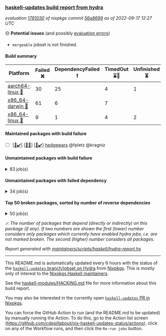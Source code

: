 ### [haskell-updates build report from hydra](https://hydra.nixos.org/jobset/nixpkgs/haskell-updates)
*evaluation [1781030](https://hydra.nixos.org/eval/1781030) of nixpkgs commit [56a8699](https://github.com/NixOS/nixpkgs/commits/56a86997c4504b76a6db899c8f532bdc7d87ab8e) as of 2022-09-17 12:27 UTC*

:yellow_circle: **Potential issues** (and possibly [evaluation errors](https://hydra.nixos.org/jobset/nixpkgs/haskell-updates))
  * `mergeable` jobset is not finished.

#### Build summary

 | Platform | Failed :x: | DependencyFailed :heavy_exclamation_mark: | TimedOut :hourglass::no_entry_sign: | Unfinished :hourglass_flowing_sand: | Success :heavy_check_mark: | 
 | --- | --- | --- | --- | --- | --- | 
 | [aarch64-linux :iphone:](https://hydra.nixos.org/eval/1781030?filter=.aarch64-linux) | 30 | 25 | 4 | 1 | 6625 | 
 | [x86_64-darwin :apple:](https://hydra.nixos.org/eval/1781030?filter=.x86_64-darwin) | 61 | 6 | 7 |  | 6553 | 
 | [x86_64-linux :penguin:](https://hydra.nixos.org/eval/1781030?filter=.x86_64-linux) | 9 | 1 | 4 | 2 | 6712 | 
#### Maintained packages with build failure
- [ ] [[:iphone::heavy_check_mark:]](https://hydra.nixos.org/build/190503193) [[:apple::x:]](https://hydra.nixos.org/build/190503204) [[:penguin::heavy_check_mark:]](https://hydra.nixos.org/build/190503212) [hedgewars](https://hydra.nixos.org/eval/1781030?filter=hedgewars) @fpletz @kragniz
#### Unmaintained packages with build failure
<details><summary>83 job(s) </summary>

- [ ] [[:iphone::x:]](https://hydra.nixos.org/build/190431005) [[:apple::heavy_check_mark:]](https://hydra.nixos.org/build/190426145) [[:penguin::heavy_check_mark:]](https://hydra.nixos.org/build/190421465) [haskellPackages.OrderedBits](https://hydra.nixos.org/eval/1781030?filter=haskellPackages.OrderedBits)  :arrow_heading_up: 5 | 36
- [ ] [[:iphone::x:]](https://hydra.nixos.org/build/190418284) [[:apple::heavy_check_mark:]](https://hydra.nixos.org/build/190435872) [[:penguin::heavy_check_mark:]](https://hydra.nixos.org/build/190427652) [haskellPackages.hw-json-simd](https://hydra.nixos.org/eval/1781030?filter=haskellPackages.hw-json-simd)  :arrow_heading_up: 4 | 8
- [ ] [[:iphone::x:]](https://hydra.nixos.org/build/190431426) [[:apple::heavy_check_mark:]](https://hydra.nixos.org/build/190435561) [[:penguin::heavy_check_mark:]](https://hydra.nixos.org/build/190437758) [haskellPackages.hw-simd](https://hydra.nixos.org/eval/1781030?filter=haskellPackages.hw-simd)  :arrow_heading_up: 4 | 8
- [ ] [[:iphone::x:]](https://hydra.nixos.org/build/190426554) [[:apple::heavy_check_mark:]](https://hydra.nixos.org/build/190433701) [[:penguin::heavy_check_mark:]](https://hydra.nixos.org/build/190435927) [haskellPackages.long-double](https://hydra.nixos.org/eval/1781030?filter=haskellPackages.long-double)  :arrow_heading_up: 2 | 2
- [ ] [[:iphone::x:]](https://hydra.nixos.org/build/190437610) [[:apple::x:]](https://hydra.nixos.org/build/190418485) [[:penguin::heavy_check_mark:]](https://hydra.nixos.org/build/190419817) [haskellPackages.quic](https://hydra.nixos.org/eval/1781030?filter=haskellPackages.quic)  :arrow_heading_up: 2 | 2
- [ ] [[:iphone::x:]](https://hydra.nixos.org/build/190418721) [[:apple::heavy_check_mark:]](https://hydra.nixos.org/build/190424366) [[:penguin::heavy_check_mark:]](https://hydra.nixos.org/build/190418471) [haskellPackages.freetype2](https://hydra.nixos.org/eval/1781030?filter=haskellPackages.freetype2)  :arrow_heading_up: 1 | 8
- [ ] [[:iphone::x:]](https://hydra.nixos.org/build/190426179) [[:apple::x:]](https://hydra.nixos.org/build/190428059) [[:penguin::heavy_check_mark:]](https://hydra.nixos.org/build/190423250) [haskellPackages.easytensor](https://hydra.nixos.org/eval/1781030?filter=haskellPackages.easytensor)  :arrow_heading_up: 1 | 1
- [ ] [futhark](https://hydra.nixos.org/eval/1781030?filter=futhark)  :arrow_heading_up: 1 | 1
  - [[:iphone::heavy_check_mark:]](https://hydra.nixos.org/build/190429894) [[:apple::heavy_check_mark:]](https://hydra.nixos.org/build/190435640) [[:penguin::heavy_check_mark:]](https://hydra.nixos.org/build/190421580) [toplevel](https://hydra.nixos.org/eval/1781030?filter=futhark)
  - [[:iphone::heavy_check_mark:]](https://hydra.nixos.org/build/190433463) [[:apple::heavy_check_mark:]](https://hydra.nixos.org/build/190422015) [[:penguin::x:]](https://hydra.nixos.org/build/190438453) [haskellPackages](https://hydra.nixos.org/eval/1781030?filter=haskellPackages.futhark)
- [ ] [[:iphone::x:]](https://hydra.nixos.org/build/190424218) [[:apple::heavy_check_mark:]](https://hydra.nixos.org/build/190425062) [[:penguin::heavy_check_mark:]](https://hydra.nixos.org/build/190431214) [haskellPackages.haskell-admin-health](https://hydra.nixos.org/eval/1781030?filter=haskellPackages.haskell-admin-health)  :arrow_heading_up: 1 | 1
- [ ] [[:iphone::x:]](https://hydra.nixos.org/build/190420884) [[:apple::heavy_check_mark:]](https://hydra.nixos.org/build/190436438) [[:penguin::heavy_check_mark:]](https://hydra.nixos.org/build/190425960) [haskellPackages.nlopt-haskell](https://hydra.nixos.org/eval/1781030?filter=haskellPackages.nlopt-haskell)  :arrow_heading_up: 1 | 1
- [ ] [[:iphone::heavy_check_mark:]](https://hydra.nixos.org/build/190421787) [[:apple::x:]](https://hydra.nixos.org/build/190430196) [[:penguin::heavy_check_mark:]](https://hydra.nixos.org/build/190438325) [haskellPackages.openal-ffi](https://hydra.nixos.org/eval/1781030?filter=haskellPackages.openal-ffi)  :arrow_heading_up: 1 | 1
- [ ] [[:iphone::x:]](https://hydra.nixos.org/build/190426560) [[:apple::heavy_check_mark:]](https://hydra.nixos.org/build/190422117) [[:penguin::heavy_check_mark:]](https://hydra.nixos.org/build/190422325) [haskellPackages.swisstable](https://hydra.nixos.org/eval/1781030?filter=haskellPackages.swisstable)  :arrow_heading_up: 1 | 1
- [ ] [[:iphone::x:]](https://hydra.nixos.org/build/190434587) [[:apple::heavy_check_mark:]](https://hydra.nixos.org/build/190427671) [[:penguin::heavy_check_mark:]](https://hydra.nixos.org/build/190433104) [haskellPackages.unicode-properties](https://hydra.nixos.org/eval/1781030?filter=haskellPackages.unicode-properties)  :arrow_heading_up: 1 | 1
- [ ] [[:iphone::x:]](https://hydra.nixos.org/build/190436937) [[:apple::heavy_check_mark:]](https://hydra.nixos.org/build/190419069) [[:penguin::heavy_check_mark:]](https://hydra.nixos.org/build/190435488) [haskellPackages.flatparse](https://hydra.nixos.org/eval/1781030?filter=haskellPackages.flatparse)  :arrow_heading_up: 0 | 14
- [ ] [[:iphone::heavy_check_mark:]](https://hydra.nixos.org/build/190428795) [[:apple::x:]](https://hydra.nixos.org/build/190430540) [[:penguin::heavy_check_mark:]](https://hydra.nixos.org/build/190429741) [haskellPackages.PyF](https://hydra.nixos.org/eval/1781030?filter=haskellPackages.PyF)  :arrow_heading_up: 0 | 4
- [ ] [[:iphone::heavy_check_mark:]](https://hydra.nixos.org/build/190435452) [[:apple::x:]](https://hydra.nixos.org/build/190423209) [[:penguin::heavy_check_mark:]](https://hydra.nixos.org/build/190423465) [haskellPackages.hmidi](https://hydra.nixos.org/eval/1781030?filter=haskellPackages.hmidi)  :arrow_heading_up: 0 | 4
- [ ] [[:iphone::heavy_check_mark:]](https://hydra.nixos.org/build/190418264) [[:apple::x:]](https://hydra.nixos.org/build/190426060) [[:penguin::heavy_check_mark:]](https://hydra.nixos.org/build/190423481) [haskellPackages.posix-socket](https://hydra.nixos.org/eval/1781030?filter=haskellPackages.posix-socket)  :arrow_heading_up: 0 | 2
- [ ] [[:iphone::heavy_check_mark:]](https://hydra.nixos.org/build/190437004) [[:apple::x:]](https://hydra.nixos.org/build/190422721) [[:penguin::heavy_check_mark:]](https://hydra.nixos.org/build/190432406) [haskellPackages.gi-gdkx11](https://hydra.nixos.org/eval/1781030?filter=haskellPackages.gi-gdkx11)  :arrow_heading_up: 0 | 1
- [ ] [[:iphone::heavy_check_mark:]](https://hydra.nixos.org/build/190420703) [[:apple::x:]](https://hydra.nixos.org/build/190437843) [[:penguin::heavy_check_mark:]](https://hydra.nixos.org/build/190434958) [haskellPackages.hamid](https://hydra.nixos.org/eval/1781030?filter=haskellPackages.hamid)  :arrow_heading_up: 0 | 1
- [ ] [[:iphone::heavy_check_mark:]](https://hydra.nixos.org/build/190427217) [[:apple::x:]](https://hydra.nixos.org/build/190422876) [[:penguin::heavy_check_mark:]](https://hydra.nixos.org/build/190434364) [haskellPackages.hmatrix-morpheus](https://hydra.nixos.org/eval/1781030?filter=haskellPackages.hmatrix-morpheus)  :arrow_heading_up: 0 | 1
- [ ] [[:iphone::heavy_check_mark:]](https://hydra.nixos.org/build/190435315) [[:apple::x:]](https://hydra.nixos.org/build/190424984) [[:penguin::heavy_check_mark:]](https://hydra.nixos.org/build/190422869) [haskellPackages.huckleberry](https://hydra.nixos.org/eval/1781030?filter=haskellPackages.huckleberry)  :arrow_heading_up: 0 | 1
- [ ] [[:iphone::x:]](https://hydra.nixos.org/build/190422851) [[:apple::heavy_check_mark:]](https://hydra.nixos.org/build/190421788) [[:penguin::heavy_check_mark:]](https://hydra.nixos.org/build/190427574) [haskellPackages.picosat](https://hydra.nixos.org/eval/1781030?filter=haskellPackages.picosat)  :arrow_heading_up: 0 | 1
- [ ] [[:iphone::heavy_check_mark:]](https://hydra.nixos.org/build/190421878) [[:apple::x:]](https://hydra.nixos.org/build/190420004) [[:penguin::heavy_check_mark:]](https://hydra.nixos.org/build/190419766) [haskellPackages.select](https://hydra.nixos.org/eval/1781030?filter=haskellPackages.select)  :arrow_heading_up: 0 | 1
- [ ] [[:iphone::x:]](https://hydra.nixos.org/build/190433888) [[:apple::heavy_check_mark:]](https://hydra.nixos.org/build/190420467) [[:penguin::heavy_check_mark:]](https://hydra.nixos.org/build/190429972) [haskellPackages.simple-vec3](https://hydra.nixos.org/eval/1781030?filter=haskellPackages.simple-vec3)  :arrow_heading_up: 0 | 1
- [ ] [[:iphone::heavy_check_mark:]](https://hydra.nixos.org/build/190435304) [[:apple::x:]](https://hydra.nixos.org/build/190437845) [[:penguin::heavy_check_mark:]](https://hydra.nixos.org/build/190425782) [haskellPackages.sysinfo](https://hydra.nixos.org/eval/1781030?filter=haskellPackages.sysinfo)  :arrow_heading_up: 0 | 1
- [ ] [[:iphone::heavy_check_mark:]](https://hydra.nixos.org/build/190426515) [[:apple::x:]](https://hydra.nixos.org/build/190430439) [[:penguin::heavy_check_mark:]](https://hydra.nixos.org/build/190423606) [haskellPackages.FractalArt](https://hydra.nixos.org/eval/1781030?filter=haskellPackages.FractalArt) 
- [ ] [[:iphone::x:]](https://hydra.nixos.org/build/190435051) [[:apple::heavy_check_mark:]](https://hydra.nixos.org/build/190434382) [[:penguin::heavy_check_mark:]](https://hydra.nixos.org/build/190436557) [haskellPackages.HsASA](https://hydra.nixos.org/eval/1781030?filter=haskellPackages.HsASA) 
- [ ] [[:iphone::x:]](https://hydra.nixos.org/build/190418395) [[:apple::x:]](https://hydra.nixos.org/build/190425917) [[:penguin::x:]](https://hydra.nixos.org/build/190429391) [haskellPackages.bidirectional-instances](https://hydra.nixos.org/eval/1781030?filter=haskellPackages.bidirectional-instances) 
- [ ] [[:iphone::heavy_check_mark:]](https://hydra.nixos.org/build/190429501) [[:apple::x:]](https://hydra.nixos.org/build/190434413) [[:penguin::heavy_check_mark:]](https://hydra.nixos.org/build/190436327) [haskellPackages.chiphunk](https://hydra.nixos.org/eval/1781030?filter=haskellPackages.chiphunk) 
- [ ] [[:iphone::x:]](https://hydra.nixos.org/build/190426409) [[:apple::x:]](https://hydra.nixos.org/build/190438510) [[:penguin::x:]](https://hydra.nixos.org/build/190437098) [haskellPackages.cicero-api](https://hydra.nixos.org/eval/1781030?filter=haskellPackages.cicero-api) 
- [ ] [[:iphone::x:]](https://hydra.nixos.org/build/190434552) [[:apple::heavy_check_mark:]](https://hydra.nixos.org/build/190438494) [[:penguin::heavy_check_mark:]](https://hydra.nixos.org/build/190432930) [haskellPackages.comfort-fftw](https://hydra.nixos.org/eval/1781030?filter=haskellPackages.comfort-fftw) 
- [ ] [[:iphone::heavy_check_mark:]](https://hydra.nixos.org/build/190436349) [[:apple::x:]](https://hydra.nixos.org/build/190429906) [[:penguin::heavy_check_mark:]](https://hydra.nixos.org/build/190437140) [haskellPackages.diskhash](https://hydra.nixos.org/eval/1781030?filter=haskellPackages.diskhash) 
- [ ] [[:iphone::heavy_check_mark:]](https://hydra.nixos.org/build/190435792) [[:apple::x:]](https://hydra.nixos.org/build/190436062) [[:penguin::heavy_check_mark:]](https://hydra.nixos.org/build/190437953) [haskellPackages.epub-tools](https://hydra.nixos.org/eval/1781030?filter=haskellPackages.epub-tools) 
- [ ] [[:iphone::heavy_check_mark:]](https://hydra.nixos.org/build/190422331) [[:apple::x:]](https://hydra.nixos.org/build/190421828) [[:penguin::heavy_check_mark:]](https://hydra.nixos.org/build/190421042) [haskellPackages.fudgets](https://hydra.nixos.org/eval/1781030?filter=haskellPackages.fudgets) 
- [ ] [[:iphone::heavy_check_mark:]](https://hydra.nixos.org/build/190433305) [[:apple::x:]](https://hydra.nixos.org/build/190423550) [[:penguin::heavy_check_mark:]](https://hydra.nixos.org/build/190436480) [haskellPackages.gerrit](https://hydra.nixos.org/eval/1781030?filter=haskellPackages.gerrit) 
- [ ] [[:iphone::heavy_check_mark:]](https://hydra.nixos.org/build/190428783) [[:apple::x:]](https://hydra.nixos.org/build/190418276) [[:penguin::heavy_check_mark:]](https://hydra.nixos.org/build/190435006) [haskellPackages.ghc-gc-hook](https://hydra.nixos.org/eval/1781030?filter=haskellPackages.ghc-gc-hook) 
- [ ] [[:apple::x:]](https://hydra.nixos.org/build/190420084) [haskellPackages.gi-gtkosxapplication](https://hydra.nixos.org/eval/1781030?filter=haskellPackages.gi-gtkosxapplication) 
- [ ] [[:iphone::x:]](https://hydra.nixos.org/build/190419663) [[:penguin::heavy_check_mark:]](https://hydra.nixos.org/build/190430872) [haskellPackages.gnome-keyring](https://hydra.nixos.org/eval/1781030?filter=haskellPackages.gnome-keyring) 
- [ ] [[:apple::x:]](https://hydra.nixos.org/build/190425865) [haskellPackages.gtk-mac-integration](https://hydra.nixos.org/eval/1781030?filter=haskellPackages.gtk-mac-integration) 
- [ ] [[:iphone::heavy_check_mark:]](https://hydra.nixos.org/build/190427153) [[:apple::x:]](https://hydra.nixos.org/build/190424726) [[:penguin::heavy_check_mark:]](https://hydra.nixos.org/build/190431153) [haskellPackages.gtk-traymanager](https://hydra.nixos.org/eval/1781030?filter=haskellPackages.gtk-traymanager) 
- [ ] [[:apple::x:]](https://hydra.nixos.org/build/190433684) [haskellPackages.gtk3-mac-integration](https://hydra.nixos.org/eval/1781030?filter=haskellPackages.gtk3-mac-integration) 
- [ ] [[:iphone::heavy_check_mark:]](https://hydra.nixos.org/build/190428754) [[:apple::x:]](https://hydra.nixos.org/build/190424290) [[:penguin::heavy_check_mark:]](https://hydra.nixos.org/build/190420486) [haskellPackages.hid](https://hydra.nixos.org/eval/1781030?filter=haskellPackages.hid) 
- [ ] [[:iphone::heavy_check_mark:]](https://hydra.nixos.org/build/190419758) [[:apple::x:]](https://hydra.nixos.org/build/190418699) [[:penguin::heavy_check_mark:]](https://hydra.nixos.org/build/190438647) [haskellPackages.highlight](https://hydra.nixos.org/eval/1781030?filter=haskellPackages.highlight) 
- [ ] [[:iphone::x:]](https://hydra.nixos.org/build/190422596) [[:apple::x:]](https://hydra.nixos.org/build/190425427) [[:penguin::heavy_check_mark:]](https://hydra.nixos.org/build/190429399) [haskellPackages.hinotify-conduit](https://hydra.nixos.org/eval/1781030?filter=haskellPackages.hinotify-conduit) 
- [ ] [[:iphone::heavy_check_mark:]](https://hydra.nixos.org/build/190437030) [[:apple::x:]](https://hydra.nixos.org/build/190420833) [[:penguin::heavy_check_mark:]](https://hydra.nixos.org/build/190435871) [haskellPackages.hsshellscript](https://hydra.nixos.org/eval/1781030?filter=haskellPackages.hsshellscript) 
- [ ] [[:iphone::heavy_check_mark:]](https://hydra.nixos.org/build/190438505) [[:apple::x:]](https://hydra.nixos.org/build/190422004) [[:penguin::heavy_check_mark:]](https://hydra.nixos.org/build/190435562) [haskellPackages.hssourceinfo](https://hydra.nixos.org/eval/1781030?filter=haskellPackages.hssourceinfo) 
- [ ] [[:iphone::heavy_check_mark:]](https://hydra.nixos.org/build/190432750) [[:apple::x:]](https://hydra.nixos.org/build/190419419) [[:penguin::heavy_check_mark:]](https://hydra.nixos.org/build/190433284) [haskellPackages.interprocess](https://hydra.nixos.org/eval/1781030?filter=haskellPackages.interprocess) 
- [ ] [[:iphone::heavy_check_mark:]](https://hydra.nixos.org/build/190419382) [[:apple::x:]](https://hydra.nixos.org/build/190427460) [[:penguin::heavy_check_mark:]](https://hydra.nixos.org/build/190429506) [haskellPackages.intricacy](https://hydra.nixos.org/eval/1781030?filter=haskellPackages.intricacy) 
- [ ] [[:iphone::heavy_check_mark:]](https://hydra.nixos.org/build/190424645) [[:apple::x:]](https://hydra.nixos.org/build/190420649) [[:penguin::heavy_check_mark:]](https://hydra.nixos.org/build/190423584) [haskellPackages.ipcvar](https://hydra.nixos.org/eval/1781030?filter=haskellPackages.ipcvar) 
- [ ] [[:iphone::x:]](https://hydra.nixos.org/build/190429809) [[:apple::heavy_check_mark:]](https://hydra.nixos.org/build/190420867) [[:penguin::heavy_check_mark:]](https://hydra.nixos.org/build/190435388) [haskellPackages.jammittools](https://hydra.nixos.org/eval/1781030?filter=haskellPackages.jammittools) 
- [ ] [[:apple::x:]](https://hydra.nixos.org/build/190429773) [haskellPackages.kqueue](https://hydra.nixos.org/eval/1781030?filter=haskellPackages.kqueue) 
- [ ] [[:iphone::heavy_check_mark:]](https://hydra.nixos.org/build/190429726) [[:apple::x:]](https://hydra.nixos.org/build/190421244) [[:penguin::heavy_check_mark:]](https://hydra.nixos.org/build/190422406) [haskellPackages.linux-framebuffer](https://hydra.nixos.org/eval/1781030?filter=haskellPackages.linux-framebuffer) 
- [ ] [[:iphone::x:]](https://hydra.nixos.org/build/190437436) [[:apple::x:]](https://hydra.nixos.org/build/190424746) [[:penguin::x:]](https://hydra.nixos.org/build/190427072) [haskellPackages.loc-test](https://hydra.nixos.org/eval/1781030?filter=haskellPackages.loc-test) 
- [ ] [[:iphone::heavy_check_mark:]](https://hydra.nixos.org/build/190427512) [[:apple::x:]](https://hydra.nixos.org/build/190437142) [[:penguin::heavy_check_mark:]](https://hydra.nixos.org/build/190423839) [haskellPackages.mediawiki2latex](https://hydra.nixos.org/eval/1781030?filter=haskellPackages.mediawiki2latex) 
- [ ] [[:iphone::heavy_check_mark:]](https://hydra.nixos.org/build/190437330) [[:apple::x:]](https://hydra.nixos.org/build/190420114) [[:penguin::heavy_check_mark:]](https://hydra.nixos.org/build/190424042) [haskellPackages.memfd](https://hydra.nixos.org/eval/1781030?filter=haskellPackages.memfd) 
- [ ] [[:iphone::heavy_check_mark:]](https://hydra.nixos.org/build/190431691) [[:apple::x:]](https://hydra.nixos.org/build/190420349) [[:penguin::heavy_check_mark:]](https://hydra.nixos.org/build/190436127) [haskellPackages.mercury-api](https://hydra.nixos.org/eval/1781030?filter=haskellPackages.mercury-api) 
- [ ] [[:iphone::heavy_check_mark:]](https://hydra.nixos.org/build/190438583) [[:apple::x:]](https://hydra.nixos.org/build/190431381) [[:penguin::heavy_check_mark:]](https://hydra.nixos.org/build/190419732) [haskellPackages.nano-cryptr](https://hydra.nixos.org/eval/1781030?filter=haskellPackages.nano-cryptr) 
- [ ] [[:iphone::x:]](https://hydra.nixos.org/build/190423899) [[:apple::x:]](https://hydra.nixos.org/build/190420807) [[:penguin::x:]](https://hydra.nixos.org/build/190434935) [haskellPackages.panfiguration](https://hydra.nixos.org/eval/1781030?filter=haskellPackages.panfiguration) 
- [ ] [[:iphone::heavy_check_mark:]](https://hydra.nixos.org/build/190424244) [[:apple::x:]](https://hydra.nixos.org/build/190420798) [[:penguin::heavy_check_mark:]](https://hydra.nixos.org/build/190422508) [haskellPackages.persistent-pagination](https://hydra.nixos.org/eval/1781030?filter=haskellPackages.persistent-pagination) 
- [ ] [[:iphone::heavy_check_mark:]](https://hydra.nixos.org/build/190433438) [[:apple::x:]](https://hydra.nixos.org/build/190434525) [[:penguin::heavy_check_mark:]](https://hydra.nixos.org/build/190420164) [haskellPackages.phatsort](https://hydra.nixos.org/eval/1781030?filter=haskellPackages.phatsort) 
- [ ] [[:iphone::heavy_check_mark:]](https://hydra.nixos.org/build/190418261) [[:apple::x:]](https://hydra.nixos.org/build/190433230) [[:penguin::heavy_check_mark:]](https://hydra.nixos.org/build/190436409) [haskellPackages.ping-wrapper](https://hydra.nixos.org/eval/1781030?filter=haskellPackages.ping-wrapper) 
- [ ] [[:iphone::heavy_check_mark:]](https://hydra.nixos.org/build/190419667) [[:apple::x:]](https://hydra.nixos.org/build/190428126) [[:penguin::heavy_check_mark:]](https://hydra.nixos.org/build/190424911) [haskellPackages.posix-timer](https://hydra.nixos.org/eval/1781030?filter=haskellPackages.posix-timer) 
- [ ] [[:iphone::heavy_check_mark:]](https://hydra.nixos.org/build/190419559) [[:apple::x:]](https://hydra.nixos.org/build/190418650) [[:penguin::heavy_check_mark:]](https://hydra.nixos.org/build/190437706) [haskellPackages.procex](https://hydra.nixos.org/eval/1781030?filter=haskellPackages.procex) 
- [ ] [[:iphone::heavy_check_mark:]](https://hydra.nixos.org/build/190427015) [[:apple::x:]](https://hydra.nixos.org/build/190426253) [[:penguin::heavy_check_mark:]](https://hydra.nixos.org/build/190437704) [haskellPackages.pthread](https://hydra.nixos.org/eval/1781030?filter=haskellPackages.pthread) 
- [ ] [[:iphone::heavy_check_mark:]](https://hydra.nixos.org/build/190423556) [[:apple::heavy_check_mark:]](https://hydra.nixos.org/build/190432668) [[:penguin::x:]](https://hydra.nixos.org/build/190433161) [haskellPackages.reserve](https://hydra.nixos.org/eval/1781030?filter=haskellPackages.reserve) 
- [ ] [[:iphone::x:]](https://hydra.nixos.org/build/190427344) [[:apple::heavy_check_mark:]](https://hydra.nixos.org/build/190428826) [[:penguin::heavy_check_mark:]](https://hydra.nixos.org/build/190438377) [haskellPackages.risc386](https://hydra.nixos.org/eval/1781030?filter=haskellPackages.risc386) 
- [ ] [[:iphone::heavy_check_mark:]](https://hydra.nixos.org/build/190422483) [[:apple::x:]](https://hydra.nixos.org/build/190428959) [[:penguin::heavy_check_mark:]](https://hydra.nixos.org/build/190434501) [haskellPackages.sfml-audio](https://hydra.nixos.org/eval/1781030?filter=haskellPackages.sfml-audio) 
- [ ] [[:iphone::heavy_check_mark:]](https://hydra.nixos.org/build/190433665) [[:apple::x:]](https://hydra.nixos.org/build/190426378) [[:penguin::heavy_check_mark:]](https://hydra.nixos.org/build/190437206) [haskellPackages.shared-memory](https://hydra.nixos.org/eval/1781030?filter=haskellPackages.shared-memory) 
- [ ] [[:iphone::x:]](https://hydra.nixos.org/build/190423958) [[:apple::x:]](https://hydra.nixos.org/build/190427928) [[:penguin::x:]](https://hydra.nixos.org/build/190433784) [haskellPackages.significant-figures](https://hydra.nixos.org/eval/1781030?filter=haskellPackages.significant-figures) 
- [ ] [[:iphone::hourglass::no_entry_sign:]](https://hydra.nixos.org/build/190418546) [[:apple::x:]](https://hydra.nixos.org/build/190420295) [[:penguin::hourglass::no_entry_sign:]](https://hydra.nixos.org/build/190434739) [haskellPackages.skews](https://hydra.nixos.org/eval/1781030?filter=haskellPackages.skews) 
- [ ] [[:iphone::x:]](https://hydra.nixos.org/build/190423315) [[:apple::x:]](https://hydra.nixos.org/build/190429164) [[:penguin::heavy_check_mark:]](https://hydra.nixos.org/build/190438488) [haskellPackages.slugify](https://hydra.nixos.org/eval/1781030?filter=haskellPackages.slugify) 
- [ ] [[:iphone::heavy_check_mark:]](https://hydra.nixos.org/build/190436754) [[:apple::x:]](https://hydra.nixos.org/build/190436467) [[:penguin::heavy_check_mark:]](https://hydra.nixos.org/build/190428684) [haskellPackages.streamly-lmdb](https://hydra.nixos.org/eval/1781030?filter=haskellPackages.streamly-lmdb) 
- [ ] [[:iphone::heavy_check_mark:]](https://hydra.nixos.org/build/190432813) [[:apple::x:]](https://hydra.nixos.org/build/190426355) [[:penguin::heavy_check_mark:]](https://hydra.nixos.org/build/190422800) [haskellPackages.tailfile-hinotify](https://hydra.nixos.org/eval/1781030?filter=haskellPackages.tailfile-hinotify) 
- [ ] [[:iphone::x:]](https://hydra.nixos.org/build/190421659) [[:apple::heavy_check_mark:]](https://hydra.nixos.org/build/190430013) [[:penguin::heavy_check_mark:]](https://hydra.nixos.org/build/190419700) [haskellPackages.wiringPi](https://hydra.nixos.org/eval/1781030?filter=haskellPackages.wiringPi) 
- [ ] [[:iphone::x:]](https://hydra.nixos.org/build/190429268) [[:apple::heavy_check_mark:]](https://hydra.nixos.org/build/190428038) [[:penguin::heavy_check_mark:]](https://hydra.nixos.org/build/190426739) [haskellPackages.x86-64bit](https://hydra.nixos.org/eval/1781030?filter=haskellPackages.x86-64bit) 
- [ ] [[:iphone::heavy_check_mark:]](https://hydra.nixos.org/build/190435907) [[:apple::x:]](https://hydra.nixos.org/build/190428069) [[:penguin::heavy_check_mark:]](https://hydra.nixos.org/build/190424628) [haskellPackages.xmonad-utils](https://hydra.nixos.org/eval/1781030?filter=haskellPackages.xmonad-utils) 
- [ ] [[:iphone::x:]](https://hydra.nixos.org/build/190436162) [[:apple::x:]](https://hydra.nixos.org/build/190419569) [[:penguin::x:]](https://hydra.nixos.org/build/190433564) [haskellPackages.xstatic-th](https://hydra.nixos.org/eval/1781030?filter=haskellPackages.xstatic-th) 
- [ ] [[:iphone::x:]](https://hydra.nixos.org/build/190424161) [[:apple::x:]](https://hydra.nixos.org/build/190427020) [[:penguin::x:]](https://hydra.nixos.org/build/190427961) [haskellPackages.yarl](https://hydra.nixos.org/eval/1781030?filter=haskellPackages.yarl) 
- [ ] [[:iphone::heavy_check_mark:]](https://hydra.nixos.org/build/190426980) [[:apple::x:]](https://hydra.nixos.org/build/190426061) [[:penguin::heavy_check_mark:]](https://hydra.nixos.org/build/190420502) [haskellPackages.yoga](https://hydra.nixos.org/eval/1781030?filter=haskellPackages.yoga) 
- [ ] [[:iphone::heavy_check_mark:]](https://hydra.nixos.org/build/190436342) [[:apple::x:]](https://hydra.nixos.org/build/190436771) [[:penguin::heavy_check_mark:]](https://hydra.nixos.org/build/190438349) [haskellPackages.zot](https://hydra.nixos.org/eval/1781030?filter=haskellPackages.zot) 
- [ ] [[:iphone::heavy_check_mark:]](https://hydra.nixos.org/build/190418762) [[:apple::x:]](https://hydra.nixos.org/build/190433345) [[:penguin::heavy_check_mark:]](https://hydra.nixos.org/build/190423003) [haskellPackages.zxcvbn-c](https://hydra.nixos.org/eval/1781030?filter=haskellPackages.zxcvbn-c) 
</details>

#### Unmaintained packages with failed dependency
<details><summary>34 job(s) </summary>

- [ ] [[:iphone::heavy_exclamation_mark:]](https://hydra.nixos.org/build/190423047) [[:apple::heavy_check_mark:]](https://hydra.nixos.org/build/190428573) [[:penguin::heavy_check_mark:]](https://hydra.nixos.org/build/190433396) [haskellPackages.PrimitiveArray](https://hydra.nixos.org/eval/1781030?filter=haskellPackages.PrimitiveArray)  :arrow_heading_up: 4 | 35
- [ ] [[:iphone::heavy_exclamation_mark:]](https://hydra.nixos.org/build/190430547) [[:apple::heavy_check_mark:]](https://hydra.nixos.org/build/190434132) [[:penguin::heavy_check_mark:]](https://hydra.nixos.org/build/190433095) [haskellPackages.BiobaseTypes](https://hydra.nixos.org/eval/1781030?filter=haskellPackages.BiobaseTypes)  :arrow_heading_up: 3 | 21
- [ ] [[:iphone::heavy_exclamation_mark:]](https://hydra.nixos.org/build/190426955) [[:apple::heavy_check_mark:]](https://hydra.nixos.org/build/190420300) [[:penguin::heavy_check_mark:]](https://hydra.nixos.org/build/190424992) [haskellPackages.hw-json-standard-cursor](https://hydra.nixos.org/eval/1781030?filter=haskellPackages.hw-json-standard-cursor)  :arrow_heading_up: 2 | 6
- [ ] [[:iphone::heavy_exclamation_mark:]](https://hydra.nixos.org/build/190420794) [[:apple::heavy_check_mark:]](https://hydra.nixos.org/build/190420979) [[:penguin::heavy_check_mark:]](https://hydra.nixos.org/build/190432705) [haskellPackages.hw-json-simple-cursor](https://hydra.nixos.org/eval/1781030?filter=haskellPackages.hw-json-simple-cursor)  :arrow_heading_up: 2 | 4
- [ ] [[:iphone::heavy_exclamation_mark:]](https://hydra.nixos.org/build/190424585) [[:apple::heavy_check_mark:]](https://hydra.nixos.org/build/190428752) [[:penguin::heavy_check_mark:]](https://hydra.nixos.org/build/190430726) [haskellPackages.BiobaseENA](https://hydra.nixos.org/eval/1781030?filter=haskellPackages.BiobaseENA)  :arrow_heading_up: 1 | 18
- [ ] [hoogle](https://hydra.nixos.org/eval/1781030?filter=hoogle)  :arrow_heading_up: 1 | 3
  - [[:iphone::heavy_check_mark:]](https://hydra.nixos.org/build/190428599) [[:apple::heavy_check_mark:]](https://hydra.nixos.org/build/190421911) [[:penguin::heavy_check_mark:]](https://hydra.nixos.org/build/190434925) [haskell.packages.ghc8107](https://hydra.nixos.org/eval/1781030?filter=haskell.packages.ghc8107.hoogle)
  - [[:iphone::heavy_exclamation_mark:]](https://hydra.nixos.org/build/190420304) [[:apple::heavy_check_mark:]](https://hydra.nixos.org/build/190423503) [[:penguin::heavy_check_mark:]](https://hydra.nixos.org/build/190431705) [haskell.packages.ghc884](https://hydra.nixos.org/eval/1781030?filter=haskell.packages.ghc884.hoogle)
  - [[:iphone::heavy_check_mark:]](https://hydra.nixos.org/build/190438524) [[:apple::heavy_check_mark:]](https://hydra.nixos.org/build/190431232) [[:penguin::heavy_check_mark:]](https://hydra.nixos.org/build/190433741) [haskell.packages.ghc902](https://hydra.nixos.org/eval/1781030?filter=haskell.packages.ghc902.hoogle)
  - [[:iphone::heavy_check_mark:]](https://hydra.nixos.org/build/190427705) [[:apple::heavy_check_mark:]](https://hydra.nixos.org/build/190427424) [[:penguin::heavy_check_mark:]](https://hydra.nixos.org/build/190429826) [haskell.packages.ghc924](https://hydra.nixos.org/eval/1781030?filter=haskell.packages.ghc924.hoogle)
  - [[:iphone::heavy_check_mark:]](https://hydra.nixos.org/build/190429525) [[:apple::heavy_check_mark:]](https://hydra.nixos.org/build/190430879) [[:penguin::heavy_check_mark:]](https://hydra.nixos.org/build/190419759) [haskellPackages](https://hydra.nixos.org/eval/1781030?filter=haskellPackages.hoogle)
- [ ] [[:iphone::heavy_exclamation_mark:]](https://hydra.nixos.org/build/190435673) [[:apple::heavy_check_mark:]](https://hydra.nixos.org/build/190419901) [[:penguin::heavy_check_mark:]](https://hydra.nixos.org/build/190435481) [haskellPackages.hw-json](https://hydra.nixos.org/eval/1781030?filter=haskellPackages.hw-json)  :arrow_heading_up: 1 | 3
- [ ] [[:iphone::heavy_exclamation_mark:]](https://hydra.nixos.org/build/190430941) [[:apple::heavy_exclamation_mark:]](https://hydra.nixos.org/build/190430235) [[:penguin::heavy_check_mark:]](https://hydra.nixos.org/build/190426835) [haskellPackages.http3](https://hydra.nixos.org/eval/1781030?filter=haskellPackages.http3)  :arrow_heading_up: 1 | 1
- [ ] [[:iphone::hourglass::no_entry_sign:]](https://hydra.nixos.org/build/190438326) [[:apple::heavy_exclamation_mark:]](https://hydra.nixos.org/build/190423583) [[:penguin::hourglass::no_entry_sign:]](https://hydra.nixos.org/build/190420043) [haskellPackages.wss-client](https://hydra.nixos.org/eval/1781030?filter=haskellPackages.wss-client)  :arrow_heading_up: 1 | 1
- [ ] [[:iphone::heavy_exclamation_mark:]](https://hydra.nixos.org/build/190427282) [[:apple::heavy_check_mark:]](https://hydra.nixos.org/build/190435264) [[:penguin::heavy_check_mark:]](https://hydra.nixos.org/build/190435122) [haskellPackages.BiobaseXNA](https://hydra.nixos.org/eval/1781030?filter=haskellPackages.BiobaseXNA)  :arrow_heading_up: 0 | 17
- [ ] [[:iphone::heavy_exclamation_mark:]](https://hydra.nixos.org/build/190433132) [[:apple::heavy_check_mark:]](https://hydra.nixos.org/build/190420995) [[:penguin::heavy_check_mark:]](https://hydra.nixos.org/build/190433491) [haskellPackages.BiobaseFasta](https://hydra.nixos.org/eval/1781030?filter=haskellPackages.BiobaseFasta)  :arrow_heading_up: 0 | 3
- [ ] [[:iphone::heavy_exclamation_mark:]](https://hydra.nixos.org/build/190418728) [[:apple::heavy_check_mark:]](https://hydra.nixos.org/build/190430015) [[:penguin::heavy_check_mark:]](https://hydra.nixos.org/build/190426945) [haskellPackages.hw-dsv](https://hydra.nixos.org/eval/1781030?filter=haskellPackages.hw-dsv)  :arrow_heading_up: 0 | 3
- [ ] [[:iphone::heavy_exclamation_mark:]](https://hydra.nixos.org/build/190430393) [[:apple::heavy_check_mark:]](https://hydra.nixos.org/build/190421592) [[:penguin::heavy_check_mark:]](https://hydra.nixos.org/build/190438165) [haskellPackages.hw-json-lens](https://hydra.nixos.org/eval/1781030?filter=haskellPackages.hw-json-lens)  :arrow_heading_up: 0 | 1
- [ ] [[:iphone::heavy_exclamation_mark:]](https://hydra.nixos.org/build/190430228) [[:apple::heavy_check_mark:]](https://hydra.nixos.org/build/190420193) [[:penguin::heavy_check_mark:]](https://hydra.nixos.org/build/190434137) [haskellPackages.align-audio](https://hydra.nixos.org/eval/1781030?filter=haskellPackages.align-audio) 
- [ ] [[:iphone::heavy_exclamation_mark:]](https://hydra.nixos.org/build/190434920) [[:apple::heavy_exclamation_mark:]](https://hydra.nixos.org/build/190437763) [[:penguin::heavy_check_mark:]](https://hydra.nixos.org/build/190437884) [haskellPackages.easytensor-vulkan](https://hydra.nixos.org/eval/1781030?filter=haskellPackages.easytensor-vulkan) 
- [ ] [[:iphone::heavy_exclamation_mark:]](https://hydra.nixos.org/build/190428304) [[:apple::heavy_check_mark:]](https://hydra.nixos.org/build/190426306) [[:penguin::heavy_check_mark:]](https://hydra.nixos.org/build/190428625) [haskellPackages.harfbuzz-pure](https://hydra.nixos.org/eval/1781030?filter=haskellPackages.harfbuzz-pure) 
- [ ] [[:iphone::heavy_exclamation_mark:]](https://hydra.nixos.org/build/190421597) [[:apple::heavy_check_mark:]](https://hydra.nixos.org/build/190425098) [[:penguin::heavy_check_mark:]](https://hydra.nixos.org/build/190436618) [haskellPackages.haskell-admin](https://hydra.nixos.org/eval/1781030?filter=haskellPackages.haskell-admin) 
- [ ] [[:iphone::heavy_exclamation_mark:]](https://hydra.nixos.org/build/190431791) [[:apple::heavy_check_mark:]](https://hydra.nixos.org/build/190430059) [[:penguin::heavy_check_mark:]](https://hydra.nixos.org/build/190435855) [haskellPackages.hmatrix-nlopt](https://hydra.nixos.org/eval/1781030?filter=haskellPackages.hmatrix-nlopt) 
- [ ] [[:iphone::heavy_exclamation_mark:]](https://hydra.nixos.org/build/190432249) [[:apple::heavy_check_mark:]](https://hydra.nixos.org/build/190427429) [[:penguin::heavy_check_mark:]](https://hydra.nixos.org/build/190421622) [haskellPackages.hs-swisstable-hashtables-class](https://hydra.nixos.org/eval/1781030?filter=haskellPackages.hs-swisstable-hashtables-class) 
- [ ] [[:iphone::heavy_exclamation_mark:]](https://hydra.nixos.org/build/190431132) [[:apple::heavy_check_mark:]](https://hydra.nixos.org/build/190425784) [[:penguin::heavy_check_mark:]](https://hydra.nixos.org/build/190428436) [haskellPackages.hw-simd-cli](https://hydra.nixos.org/eval/1781030?filter=haskellPackages.hw-simd-cli) 
- [ ] [[:iphone::heavy_exclamation_mark:]](https://hydra.nixos.org/build/190426859) [[:apple::heavy_check_mark:]](https://hydra.nixos.org/build/190434719) [[:penguin::heavy_check_mark:]](https://hydra.nixos.org/build/190432027) [haskellPackages.kmn-programming](https://hydra.nixos.org/eval/1781030?filter=haskellPackages.kmn-programming) 
- [ ] [[:iphone::hourglass::no_entry_sign:]](https://hydra.nixos.org/build/190428485) [[:apple::heavy_exclamation_mark:]](https://hydra.nixos.org/build/190426386) [[:penguin::hourglass::no_entry_sign:]](https://hydra.nixos.org/build/190430957) [haskellPackages.network-messagepack-rpc-websocket](https://hydra.nixos.org/eval/1781030?filter=haskellPackages.network-messagepack-rpc-websocket) 
- [ ] [[:iphone::heavy_exclamation_mark:]](https://hydra.nixos.org/build/190433858) [[:apple::heavy_check_mark:]](https://hydra.nixos.org/build/190434455) [[:penguin::heavy_check_mark:]](https://hydra.nixos.org/build/190424957) [haskellPackages.rounded](https://hydra.nixos.org/eval/1781030?filter=haskellPackages.rounded) 
- [ ] [[:iphone::heavy_exclamation_mark:]](https://hydra.nixos.org/build/190421978) [[:apple::heavy_check_mark:]](https://hydra.nixos.org/build/190436722) [[:penguin::heavy_check_mark:]](https://hydra.nixos.org/build/190421181) [haskellPackages.rounded-hw](https://hydra.nixos.org/eval/1781030?filter=haskellPackages.rounded-hw) 
- [ ] [[:iphone::heavy_check_mark:]](https://hydra.nixos.org/build/190431105) [[:apple::heavy_check_mark:]](https://hydra.nixos.org/build/190421414) [[:penguin::heavy_exclamation_mark:]](https://hydra.nixos.org/build/190426503) [haskellPackages.shake-futhark](https://hydra.nixos.org/eval/1781030?filter=haskellPackages.shake-futhark) 
- [ ] [[:iphone::heavy_exclamation_mark:]](https://hydra.nixos.org/build/190436643) [[:apple::heavy_check_mark:]](https://hydra.nixos.org/build/190434723) [[:penguin::heavy_check_mark:]](https://hydra.nixos.org/build/190430706) [haskellPackages.sound-collage](https://hydra.nixos.org/eval/1781030?filter=haskellPackages.sound-collage) 
- [ ] [[:iphone::heavy_exclamation_mark:]](https://hydra.nixos.org/build/190432799) [[:apple::heavy_check_mark:]](https://hydra.nixos.org/build/190425240) [[:penguin::heavy_check_mark:]](https://hydra.nixos.org/build/190424340) [haskellPackages.unicode-names](https://hydra.nixos.org/eval/1781030?filter=haskellPackages.unicode-names) 
- [ ] [[:iphone::heavy_exclamation_mark:]](https://hydra.nixos.org/build/190434891) [[:apple::heavy_exclamation_mark:]](https://hydra.nixos.org/build/190418740) [[:penguin::heavy_check_mark:]](https://hydra.nixos.org/build/190423216) [haskellPackages.warp-quic](https://hydra.nixos.org/eval/1781030?filter=haskellPackages.warp-quic) 
- [ ] [[:iphone::heavy_check_mark:]](https://hydra.nixos.org/build/190431301) [[:apple::heavy_exclamation_mark:]](https://hydra.nixos.org/build/190420645) [[:penguin::heavy_check_mark:]](https://hydra.nixos.org/build/190424172) [haskellPackages.xbattbar](https://hydra.nixos.org/eval/1781030?filter=haskellPackages.xbattbar) 
</details>

#### Top 50 broken packages, sorted by number of reverse dependencies
<details><summary>50 job(s) </summary>

[amazonka-core](https://packdeps.haskellers.com/reverse/amazonka-core) :arrow_heading_up: 185  
[gogol-core](https://packdeps.haskellers.com/reverse/gogol-core) :arrow_heading_up: 184  
[haskell98](https://packdeps.haskellers.com/reverse/haskell98) :arrow_heading_up: 153  
[enumerator](https://packdeps.haskellers.com/reverse/enumerator) :arrow_heading_up: 56  
[util](https://packdeps.haskellers.com/reverse/util) :arrow_heading_up: 49  
[derive](https://packdeps.haskellers.com/reverse/derive) :arrow_heading_up: 48  
[amazonka](https://packdeps.haskellers.com/reverse/amazonka) :arrow_heading_up: 43  
[accelerate](https://packdeps.haskellers.com/reverse/accelerate) :arrow_heading_up: 42  
[parseargs](https://packdeps.haskellers.com/reverse/parseargs) :arrow_heading_up: 42  
[MonadCatchIO-transformers](https://packdeps.haskellers.com/reverse/MonadCatchIO-transformers) :arrow_heading_up: 41  
[data-lens](https://packdeps.haskellers.com/reverse/data-lens) :arrow_heading_up: 33  
[rank1dynamic](https://packdeps.haskellers.com/reverse/rank1dynamic) :arrow_heading_up: 33  
[distributed-static](https://packdeps.haskellers.com/reverse/distributed-static) :arrow_heading_up: 31  
[language-ecmascript](https://packdeps.haskellers.com/reverse/language-ecmascript) :arrow_heading_up: 31  
[distributed-process](https://packdeps.haskellers.com/reverse/distributed-process) :arrow_heading_up: 30  
[iteratee](https://packdeps.haskellers.com/reverse/iteratee) :arrow_heading_up: 29  
[jmacro](https://packdeps.haskellers.com/reverse/jmacro) :arrow_heading_up: 29  
[mmsyn3](https://packdeps.haskellers.com/reverse/mmsyn3) :arrow_heading_up: 28  
[autodocodec-yaml](https://packdeps.haskellers.com/reverse/autodocodec-yaml) :arrow_heading_up: 27  
[crypto-numbers](https://packdeps.haskellers.com/reverse/crypto-numbers) :arrow_heading_up: 25  
[either-unwrap](https://packdeps.haskellers.com/reverse/either-unwrap) :arrow_heading_up: 25  
[sydtest](https://packdeps.haskellers.com/reverse/sydtest) :arrow_heading_up: 24  
[crypto-pubkey](https://packdeps.haskellers.com/reverse/crypto-pubkey) :arrow_heading_up: 22  
[haskelldb](https://packdeps.haskellers.com/reverse/haskelldb) :arrow_heading_up: 22  
[wxdirect](https://packdeps.haskellers.com/reverse/wxdirect) :arrow_heading_up: 22  
[alg](https://packdeps.haskellers.com/reverse/alg) :arrow_heading_up: 21  
[amazonka-s3](https://packdeps.haskellers.com/reverse/amazonka-s3) :arrow_heading_up: 21  
[mmsyn2](https://packdeps.haskellers.com/reverse/mmsyn2) :arrow_heading_up: 21  
[wxc](https://packdeps.haskellers.com/reverse/wxc) :arrow_heading_up: 21  
[biocore](https://packdeps.haskellers.com/reverse/biocore) :arrow_heading_up: 20  
[wxcore](https://packdeps.haskellers.com/reverse/wxcore) :arrow_heading_up: 20  
[attoparsec-enumerator](https://packdeps.haskellers.com/reverse/attoparsec-enumerator) :arrow_heading_up: 19  
[bytestring-show](https://packdeps.haskellers.com/reverse/bytestring-show) :arrow_heading_up: 19  
[fay](https://packdeps.haskellers.com/reverse/fay) :arrow_heading_up: 19  
[wx](https://packdeps.haskellers.com/reverse/wx) :arrow_heading_up: 19  
[asn1-data](https://packdeps.haskellers.com/reverse/asn1-data) :arrow_heading_up: 18  
[dbus-core](https://packdeps.haskellers.com/reverse/dbus-core) :arrow_heading_up: 18  
[gtksourceview2](https://packdeps.haskellers.com/reverse/gtksourceview2) :arrow_heading_up: 18  
[ukrainian-phonetics-basic](https://packdeps.haskellers.com/reverse/ukrainian-phonetics-basic) :arrow_heading_up: 18  
[HGamer3D-Data](https://packdeps.haskellers.com/reverse/HGamer3D-Data) :arrow_heading_up: 17  
[certificate](https://packdeps.haskellers.com/reverse/certificate) :arrow_heading_up: 17  
[dbus-client](https://packdeps.haskellers.com/reverse/dbus-client) :arrow_heading_up: 17  
[gconf](https://packdeps.haskellers.com/reverse/gconf) :arrow_heading_up: 17  
[gtk-serialized-event](https://packdeps.haskellers.com/reverse/gtk-serialized-event) :arrow_heading_up: 17  
[cuda](https://packdeps.haskellers.com/reverse/cuda) :arrow_heading_up: 16  
[happstack-jmacro](https://packdeps.haskellers.com/reverse/happstack-jmacro) :arrow_heading_up: 16  
[manatee-core](https://packdeps.haskellers.com/reverse/manatee-core) :arrow_heading_up: 16  
[monads-fd](https://packdeps.haskellers.com/reverse/monads-fd) :arrow_heading_up: 16  
[tls-extra](https://packdeps.haskellers.com/reverse/tls-extra) :arrow_heading_up: 16  
[ADPfusion](https://packdeps.haskellers.com/reverse/ADPfusion) :arrow_heading_up: 15  
</details>


*:arrow_heading_up:: The number of packages that depend (directly or indirectly) on this package (if any). If two numbers are shown the first (lower) number considers only packages which currently have enabled hydra jobs, i.e. are not marked broken. The second (higher) number considers all packages.*

*Report generated with [maintainers/scripts/haskell/hydra-report.hs](https://github.com/NixOS/nixpkgs/blob/haskell-updates/maintainers/scripts/haskell/hydra-report.sh)*


----------------------------------------------------------------------

This README.md is automatically updated every 6 hours with the status of the
[`haskell-updates` branch/jobset on Hydra](https://hydra.nixos.org/jobset/nixpkgs/haskell-updates)
from [Nixpkgs](https://github.com/NixOS/nixpkgs).  This is mostly only of
interest to the [Nixpkgs Haskell maintainers](https://github.com/orgs/NixOS/teams/haskell).

See the
[haskell-modules/HACKING.md](https://github.com/NixOS/nixpkgs/blob/haskell-updates/pkgs/development/haskell-modules/HACKING.md)
file for more information about this build report.

You may also be interested in the currently open
[`haskell-updates` PR in Nixpkgs](https://github.com/nixos/nixpkgs/pulls?q=is%3Apr+is%3Aopen+head%3Ahaskell-updates).

You can force the GitHub Action to run (and the README.md to be updated) by
manually running the Action.  To do this, go to the Action list screen
(https://github.com/cdepillabout/nix-haskell-updates-status/actions),
click on any of the Workflow runs, and then click the `Re-run jobs` button.
